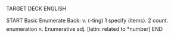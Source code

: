 TARGET DECK
ENGLISH

START
Basic
Enumerate
Back: v. (-ting) 1 specify (items). 2 count.  enumeration n. Enumerative adj. [latin: related to *number]
END
